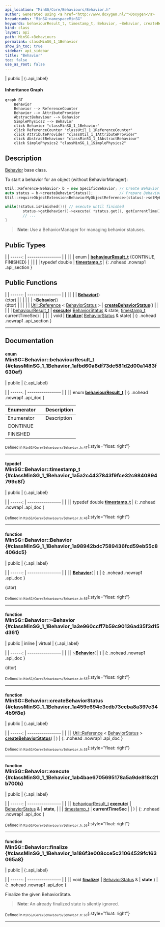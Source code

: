 ```yaml
---
api_location: "MinSG/Core/Behaviours/Behavior.h"
author: Generated using <a href="http://www.doxygen.nl/">Doxygen</a>
breadcrumbs: "MinSG:namespaceMinSG"
keywords: behaviourResult_t, timestamp_t, Behavior, ~Behavior, createBehaviorStatus, execute, finalize, doPrepareBehaviorStatus, doBeforeInitialExecute, doExecute2, doFinalize
kind: class
layout: api
path: MinSG->Behaviours
permalink: classMinSG_1_1Behavior
show_in_toc: true
sidebar: api_sidebar
title: "Behavior"
toc: false
use_as_root: false
---
```


| public |
{:.api_label}

#### Inheritance Graph

```mermaid
graph BT
	Behavior
	Behavior --> ReferenceCounter
	Behavior --> AttributeProvider
	AbstractBehaviour --> Behavior
	SimplePhysics2 --> Behavior
	click Behavior "classMinSG_1_1Behavior"
	click ReferenceCounter "classUtil_1_1ReferenceCounter"
	click AttributeProvider "classUtil_1_1AttributeProvider"
	click AbstractBehaviour "classMinSG_1_1AbstractBehaviour"
	click SimplePhysics2 "classMinSG_1_1SimplePhysics2"
```

## Description



 [Behavior](classMinSG_1_1Behavior) base class.

To start a behavior for an object (without BehaviorManager):

```cpp
Util::Reference<Behavior> b = new SpecificBehavior; // Create Behavior object (can be used for several objects)
auto status = b->createBehaviorStatus();            // Prepare BehaviorStatus for animated object 
Util::requireObjectExtension<BehaviorMyObjectReference>(status)->setMyObject(myObject); // start behavior for the object

while(!status.isFinished()){ // execute until finished
        status->getBehavior()->execute( *status.get(), getCurrentTime() );
        // ...
}

```



> **Note**: Use a BehaviorManager for managing behavior statuses.






## Public Types

|
| ------: | ----------------- |
|  | |
| enum | **[behaviourResult_t](#classMinSG_1_1Behavior_1afbd60a8df73dc581d2d00a1483f630ef)** {CONTINUE, FINISHED} |
|  | |
| typedef double | **[timestamp_t](#classMinSG_1_1Behavior_1a5a2c4437843f9fce32c9840894799c8f)**  |
{: .nohead .nowrap1 .api_section }


## Public Functions

|
| ------: | ----------------- |
|  | |
|  | **[Behavior](#classMinSG_1_1Behavior_1a98942bdc7589436fcd59eb55c8406dc5)**() <br/> (ctor) |
|  | |
|  | **[~Behavior](#classMinSG_1_1Behavior_1a3e960ccff7b59c90136ad35f3d15d361)**() <br/> (dtor) |
|  | |
| [Util::Reference](classUtil_1_1Reference) < [BehaviorStatus](classMinSG_1_1BehaviorStatus) > | **[createBehaviorStatus](#classMinSG_1_1Behavior_1a459c694c3cdb73ccba8a397e344b9f8e)**() |
|  | |
| [behaviourResult_t](classMinSG_1_1Behavior#classMinSG_1_1Behavior_1afbd60a8df73dc581d2d00a1483f630ef) | **[execute](#classMinSG_1_1Behavior_1ab4bae6705695178a5a9de818c21b700b)**( [BehaviorStatus](classMinSG_1_1BehaviorStatus) & state,  [timestamp_t](classMinSG_1_1Behavior#classMinSG_1_1Behavior_1a5a2c4437843f9fce32c9840894799c8f)  currentTimeSec) |
|  | |
| void | **[finalize](#classMinSG_1_1Behavior_1a186f3e008cce5c21064529fc163065a8)**( [BehaviorStatus](classMinSG_1_1BehaviorStatus) & state) |
{: .nohead .nowrap1 .api_section }


-------------------------------------------------------------------

## Documentation

### <small>enum</small><br/> MinSG::Behavior::behaviourResult_t {#classMinSG_1_1Behavior_1afbd60a8df73dc581d2d00a1483f630ef}

| public |
{:.api_label}

|
| ------: | ----------------- |
|  |
| enum **[behaviourResult_t](#classMinSG_1_1Behavior_1afbd60a8df73dc581d2d00a1483f630ef)** |
{: .nohead .nowrap1 .api_doc }

| Enumerator |  | Description | 
| ---------- | -- | ----------- | 
| Enumerator |  | Description | 
| CONTINUE   |  |             | 
| FINISHED   |  |             | 





<sub>Defined in `MinSG/Core/Behaviours/Behavior.h:47`</sub>{:style="float: right"}

-------------------------------------------------------------------

### <small>typedef</small><br/> MinSG::Behavior::timestamp_t {#classMinSG_1_1Behavior_1a5a2c4437843f9fce32c9840894799c8f}

| public |
{:.api_label}

|
| ------: | ----------------- |
|  |
| typedef double **[timestamp_t](#classMinSG_1_1Behavior_1a5a2c4437843f9fce32c9840894799c8f)**  |
{: .nohead .nowrap1 .api_doc }





<sub>Defined in `MinSG/Core/Behaviours/Behavior.h:46`</sub>{:style="float: right"}

-------------------------------------------------------------------

### <small>function</small><br/> MinSG::Behavior::Behavior {#classMinSG_1_1Behavior_1a98942bdc7589436fcd59eb55c8406dc5}

| public |
{:.api_label}

|
| ------: | ----------------- |
|  |
|  **[Behavior](#classMinSG_1_1Behavior_1a98942bdc7589436fcd59eb55c8406dc5)**( |  ) |
{: .nohead .nowrap1 .api_doc }

(ctor)





<sub>Defined in `MinSG/Core/Behaviours/Behavior.h:50`</sub>{:style="float: right"}

-------------------------------------------------------------------

### <small>function</small><br/> MinSG::Behavior::~Behavior {#classMinSG_1_1Behavior_1a3e960ccff7b59c90136ad35f3d15d361}

| public | inline | virtual |
{:.api_label}

|
| ------: | ----------------- |
|  |
|  **[~Behavior](#classMinSG_1_1Behavior_1a3e960ccff7b59c90136ad35f3d15d361)**( |  ) |
{: .nohead .nowrap1 .api_doc }

(dtor)





<sub>Defined in `MinSG/Core/Behaviours/Behavior.h:53`</sub>{:style="float: right"}

-------------------------------------------------------------------

### <small>function</small><br/> MinSG::Behavior::createBehaviorStatus {#classMinSG_1_1Behavior_1a459c694c3cdb73ccba8a397e344b9f8e}

| public |
{:.api_label}

|
| ------: | ----------------- |
|  |
| [Util::Reference](classUtil_1_1Reference) < [BehaviorStatus](classMinSG_1_1BehaviorStatus) > **[createBehaviorStatus](#classMinSG_1_1Behavior_1a459c694c3cdb73ccba8a397e344b9f8e)**( |  ) |
{: .nohead .nowrap1 .api_doc }





<sub>Defined in `MinSG/Core/Behaviours/Behavior.h:55`</sub>{:style="float: right"}

-------------------------------------------------------------------

### <small>function</small><br/> MinSG::Behavior::execute {#classMinSG_1_1Behavior_1ab4bae6705695178a5a9de818c21b700b}

| public |
{:.api_label}

|
| ------: | ----------------- |
|  |
| [behaviourResult_t](classMinSG_1_1Behavior#classMinSG_1_1Behavior_1afbd60a8df73dc581d2d00a1483f630ef) **[execute](#classMinSG_1_1Behavior_1ab4bae6705695178a5a9de818c21b700b)**( |  [BehaviorStatus](classMinSG_1_1BehaviorStatus) & | **state**, |
| |  [timestamp_t](classMinSG_1_1Behavior#classMinSG_1_1Behavior_1a5a2c4437843f9fce32c9840894799c8f)  | **currentTimeSec** |
|   ) |
{: .nohead .nowrap1 .api_doc }





<sub>Defined in `MinSG/Core/Behaviours/Behavior.h:56`</sub>{:style="float: right"}

-------------------------------------------------------------------

### <small>function</small><br/> MinSG::Behavior::finalize {#classMinSG_1_1Behavior_1a186f3e008cce5c21064529fc163065a8}

| public |
{:.api_label}

|
| ------: | ----------------- |
|  |
| void **[finalize](#classMinSG_1_1Behavior_1a186f3e008cce5c21064529fc163065a8)**( |  [BehaviorStatus](classMinSG_1_1BehaviorStatus) & | **state** ) |
{: .nohead .nowrap1 .api_doc }



Finalize the given BehaviorState.
> **Note**: An already finalized state is silently ignored.






<sub>Defined in `MinSG/Core/Behaviours/Behavior.h:60`</sub>{:style="float: right"}

-------------------------------------------------------------------

